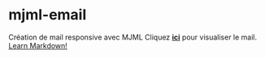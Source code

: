 # mjml-email

Création de mail responsive avec MJML
Cliquez **[ici](https://app.netlify.com/sites/email-demo-with-mjml/overview)** pour visualiser le mail.
<a href="https://www.markdownguide.org" target="_blank">Learn Markdown!</a>
